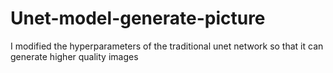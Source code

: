 # Unet-model-generate-picture
I modified the hyperparameters of the traditional unet network so that it can generate higher quality images

